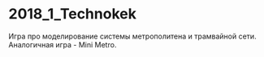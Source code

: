 # 2018_1_Technokek
Игра про моделирование системы метрополитена и трамвайной сети. Аналогичная игра - Mini Metro.
